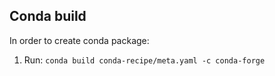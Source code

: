 ## Conda build
In order to create conda package:
1. Run: `conda build conda-recipe/meta.yaml -c conda-forge`